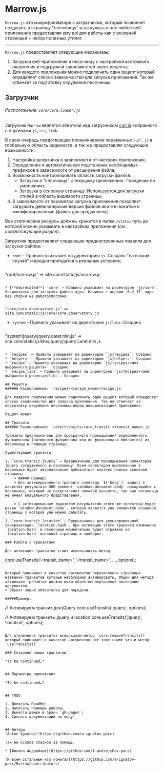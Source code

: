 # Marrow.js

`Marrow.js` это микрофреймворк с загрузчиком, который позволяет создавать в страницу "песочницу" и загружать в нее любое веб приложение предоставляя ему api для работы как с основной страницей + набор полезных утилит.

---

`Marrow.js` предоставляет следующие механизмы:

1. Загрузка веб-приложения в песочницу с настройкой кастомного окружения и подгрузкой зависимостей через рецепты;
1. Для каждого приложения можно подключить один рецепт который определяет список зависимостей для запуска приложения. Так же отвечает за подготовку окружения песочницы


## Загрузчик
###### Расположение: `core/core.loader.js`

Загрузчик `Marrow` является оберткой над загрузчиком [curl.js](https://github.com/cujojs/curl/) собранного с плугинами `js`, `css`, `link`. 

В свою очередь предотвращая проникновение переменных `curl.js` в глобальную область видимости, а так же предоставляя следующие возможности:

1. Настройка загрузчика в зависимости от настроек приложения;
1. Определение и автоматическая подстановка необходимых префиксов в зависимости от расширения файла;
1. Возможность контролировать область загрузки файлов:
	* Загрузка в "песочницу" к текущему приложению. Поведение по умолчанию;
	* Загрузка в основную страницу. Используется для загрузки стилей в область видимости страницы;
1. В зависимости от параметра запуска приложения позволяет загружать девелоперские версии файлов или же пожатые и минифицированные (файлы для продакшена).

Все статические ресурсы должны хранится в папке `/static` путь до которой можно указывать в настройках приложения (*см. соответсвующий раздел*).

Загрузчик предоставляет следующие преднастроенные правила для загрузки файлов:

* `root` – Правило указывает на директорию `js`. Cоздано "на всякий случай" и вредли пригодится в реальных условиях;

	```
"root/marrow.js" => site.com/static/js/marrow.js
```

* [**deprecated**] `core` – Правило указывает на директорию `js/core`. Создавалось для загрузки файлов ядра. Начиная с версии `0.2.15` ядро без сборки не работоспособно.

	```
"core/core.observatory.js" => site.com/static/js/core/core.observatory.js
```

* `system` – Правило указывает на директорию `js/libs`. Cоздано

	```
"system/jquery/jquery.caret.min.js" => site.com/static/js/libs/jquery/jquery.caret.min.js
```

* `recipes` – Правило указывает на директорию `js/recipes`. Cоздано
* `helpers` – Правило указывает на директорию `js/helpers`. Cоздано
* `recipe` – Правило указывает на директорию `js/recipes/<имя выбранного рецепта>`. Cоздано
* `recipe_libs` – Правило указывает на директорию `js/recipes/<имя выбранного рецепта>/libs`. Cоздано

## Рецепты
###### Расположение: `recipes/<recipe_name>/recipe.js`

Для каждого приложения можно подключить один рецепт который определяет список зависимостей для запуска приложения. Так же отвечает за подготовку окружения песочницы перед инициализацией приложения.

Рецепт может 

## Транзиты
###### Расположение: `core/transits/core.transit.<transit_name>.js`

Транзиты предназначены для прозрачного прокидывания определенного функционала (нативного фунционала или же функционала библиотек) из песочницы в главную страницу.

Существующие транзиты:

1. `core.transit.jquery` – Предназначен для прокидывания селекторов jQuery загруженного в песочницу. Всем селекторам выполненные в песочнице будет автоматически добавляться контекс поиска основной страницы
	> ##### Пример:
	> Без активированного транзита селектор `$('body')` выдаст в качестве результата DOM элемент `sandbox.document.body` находящийся в песочнице, который не предсталвяет никакой ценности, так как песочница не имеет визуального представления.
	
	> С активированным транзитом результатом этого же селектора будет равен `window.document.body`, которой является уже элементом оснавной страницы с которой уже можно работать.

1. `core.transit.location` – Предназначен для двунаправленной синхронизации `location.hash`. При активации этого транзита изменение `location.hash` в песочнице моментально будет отражено на `location.hash` основной страницы и наоборот.

### Работа с транзитами

Для активации транзитов стоит использовать метод: 

```
core.useTransits('<transit_name>', '<transit_name>', …, options);
```

Который принимает в качестве аргументов перечисление строковых названий транзитов которые необходимо активировать. Опции для метода активации транзитов должны идти объектом переданный последним аргументом. 
> Объект опций обязателен для передачи.

#####Пример:

```
// Активируем транзит для jQuery
core.useTransits('jquery', options);

// Активируем транзиты jquery и location
core.useTransits('jquery', 'location', options);
```

Для отключения транзитов используем метод `core.removeTransits()` который принимает в качестве аргументов все тоже самое что и метод `useTransits()`

### Создание новых транзитов

*To be continued…*


## Параметры приложения

*To be continued…*


## TODO

1. Дописать ReadMe;
2. Написать примеры работы;
3. Вынести демки в бранч `gh-pages`;
4. Сделать документацию по коду;


## Авторы
[Anton Ignatov](https://github.com/a-ignatov-parc)

Так же особое спасибо за помощь:

* [Филипп Андрейчев](https://github.com/f-andrejchev-parc)

[И всем остальным кто помогал](https://github.com/a-ignatov-parc/Marrow/contributors)